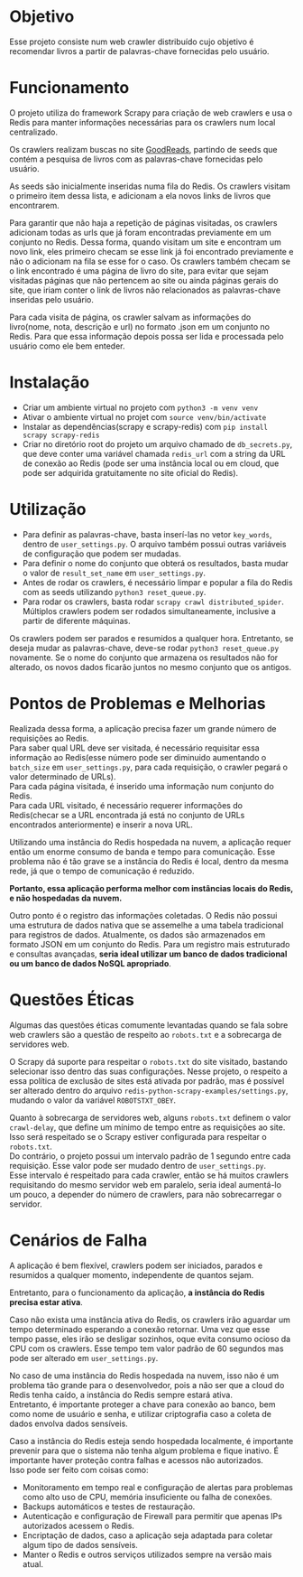 # Objetivo

Esse projeto consiste num web crawler distribuído cujo objetivo é recomendar livros a partir de palavras-chave fornecidas pelo usuário.

# Funcionamento

O projeto utiliza do framework Scrapy para criação de web crawlers e usa o Redis para manter informações necessárias para os crawlers num local centralizado.

Os crawlers realizam buscas no site [GoodReads](https://www.goodreads.com/), partindo de seeds que contém a pesquisa de livros com as palavras-chave fornecidas pelo usuário. 

As seeds são inicialmente inseridas numa fila do Redis. Os crawlers visitam o primeiro item dessa lista, e adicionam a ela novos links de livros que encontrarem.

Para garantir que não haja a repetição de páginas visitadas, os crawlers adicionam todas as urls que já foram encontradas previamente em um conjunto no Redis. Dessa forma, quando visitam um site e encontram um novo link, eles primeiro checam se esse link já foi encontrado previamente e não o adicionam na fila se esse for o caso. Os crawlers também checam se o link encontrado é uma página de livro do site, para evitar que sejam visitadas páginas que não pertencem ao site ou ainda páginas gerais do site, que iriam conter o link de livros não relacionados as palavras-chave inseridas pelo usuário.

Para cada visita de página, os crawler salvam as informações do livro(nome, nota, descrição e url) no formato .json em um conjunto no Redis. Para que essa informação depois possa ser lida e processada pelo usuário como ele bem enteder.

# Instalação

* Criar um ambiente virtual no projeto com `python3 -m venv venv`
* Ativar o ambiente virtual no projet com `source venv/bin/activate`
* Instalar as dependências(scrapy e scrapy-redis) com `pip install scrapy scrapy-redis`
* Criar no diretório root do projeto um arquivo chamado de `db_secrets.py`, que deve conter uma variável chamada `redis_url` com a string da URL de conexão ao Redis (pode ser uma instância local ou em cloud, que pode ser adquirida gratuitamente no site oficial do Redis).

# Utilização

* Para definir as palavras-chave, basta inserí-las no vetor `key_words`, dentro de `user_settings.py`. O arquivo também possui outras variáveis de configuração que podem ser mudadas.
* Para definir o nome do conjunto que obterá os resultados, basta mudar o valor de `result_set_name` em `user_settings.py`.
* Antes de rodar os crawlers, é necessário limpar e popular a fila do Redis com as seeds utilizando `python3 reset_queue.py`.
* Para rodar os crawlers, basta rodar `scrapy crawl distributed_spider`. Múltiplos crawlers podem ser rodados simultaneamente, inclusive a partir de diferente máquinas.     
    
Os crawlers podem ser parados e resumidos a qualquer hora. Entretanto, se deseja mudar as palavras-chave, deve-se rodar `python3 reset_queue.py` novamente. Se o nome do conjunto que armazena os resultados não for alterado, os novos dados ficarão juntos no mesmo conjunto que os antigos.

# Pontos de Problemas e Melhorias

Realizada dessa forma, a aplicação precisa fazer um grande número de requisições ao Redis.      
Para saber qual URL deve ser visitada, é necessário requisitar essa informação ao Redis(esse número pode ser diminuido aumentando o `batch_size` em `user_settings.py`, para cada requisição, o crawler pegará o valor determinado de URLs).       
Para cada página visitada, é inserido uma informação num conjunto do Redis.       
Para cada URL visitado, é necessário requerer informações do Redis(checar se a URL encontrada já está no conjunto de URLs encontrados anteriormente) e inserir a nova URL.    
    
Utilizando uma instância do Redis hospedada na nuvem, a aplicação requer então um enorme consumo de banda e tempo para comunicação. Esse problema não é tão grave se a instância do Redis é local, dentro da mesma rede, já que o tempo de comunicação é reduzido.

**Portanto, essa aplicação performa melhor com instâncias locais do Redis, e não hospedadas da nuvem.**

Outro ponto é o registro das informações coletadas. O Redis não possui uma estrutura de dados nativa que se assemelhe a uma tabela tradicional para registros de dados. Atualmente, os dados são armazenados em formato JSON em um conjunto do Redis. Para um registro mais estruturado e consultas avançadas, **seria ideal utilizar um banco de dados tradicional ou um banco de dados NoSQL apropriado**.

# Questões Éticas

Algumas das questões éticas comumente levantadas quando se fala sobre web crawlers são a questão de respeito ao `robots.txt` e a sobrecarga de servidores web.   
   
O Scrapy dá suporte para respeitar o `robots.txt` do site visitado, bastando selecionar isso dentro das suas configurações. Nesse projeto, o respeito a essa política de exclusão de sites está ativada por padrão, mas é possível ser alterado dentro do arquivo `redis-python-scrapy-examples/settings.py`, mudando o valor da variável `ROBOTSTXT_OBEY`.

Quanto à sobrecarga de servidores web, alguns `robots.txt` definem o valor `crawl-delay`, que define um mínimo de tempo entre as requisições ao site. Isso será respeitado se o Scrapy estiver configurada para respeitar o `robots.txt`.    
Do contrário, o projeto possui um intervalo padrão de 1 segundo entre cada requisição. Esse valor pode ser mudado dentro de `user_settings.py`.     
Esse intervalo é respeitado para cada crawler, então se há muitos crawlers requisitando do mesmo servidor web em paralelo, seria ideal aumentá-lo um pouco, a depender do número de crawlers, para não sobrecarregar o servidor.

# Cenários de Falha

A aplicação é bem flexível, crawlers podem ser iniciados, parados e resumidos a qualquer momento, independente de quantos sejam.

Entretanto, para o funcionamento da aplicação, **a instância do Redis precisa estar ativa**.

Caso não exista uma instância ativa do Redis, os crawlers irão aguardar um tempo determinado esperando a conexão retornar. Uma vez que esse tempo passe, eles irão se desligar sozinhos, oque evita consumo ocioso da CPU com os crawlers. Esse tempo tem valor padrão de 60 segundos mas pode ser alterado em `user_settings.py`.

No caso de uma instância do Redis hospedada na nuvem, isso não é um problema tão grande para o desenvolvedor, pois a não ser que a cloud do Redis tenha caído, a instância do Redis sempre estará ativa.       
Entretanto, é importante proteger a chave para conexão ao banco, bem como nome de usuário e senha, e utilizar criptografia caso a coleta de dados envolva dados sensíveis.

Caso a instância do Redis esteja sendo hospedada localmente, é importante prevenir para que o sistema não tenha algum problema e fique inativo. É importante haver proteção contra falhas e acessos não autorizados.    
Isso pode ser feito com coisas como:
* Monitoramento em tempo real e configuração de alertas para problemas como alto uso de CPU, memória insuficiente ou falha de conexões.
* Backups automáticos e testes de restauração.
* Autenticação e configuração de Firewall para permitir que apenas IPs autorizados acessem o Redis.
* Encriptação de dados, caso a aplicação seja adaptada para coletar algum tipo de dados sensíveis.
* Manter o Redis e outros serviços utilizados sempre na versão mais atual.